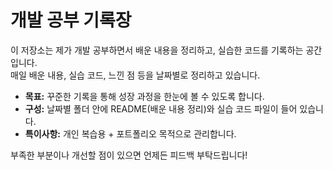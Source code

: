 # 개발 공부 기록장

이 저장소는 제가 개발 공부하면서 배운 내용을 정리하고, 실습한 코드를 기록하는 공간입니다.  
매일 배운 내용, 실습 코드, 느낀 점 등을 날짜별로 정리하고 있습니다.

- **목표:** 꾸준한 기록을 통해 성장 과정을 한눈에 볼 수 있도록 합니다.
- **구성:** 날짜별 폴더 안에 README(배운 내용 정리)와 실습 코드 파일이 들어 있습니다.
- **특이사항:** 개인 복습용 + 포트폴리오 목적으로 관리합니다.

부족한 부분이나 개선할 점이 있으면 언제든 피드백 부탁드립니다!
